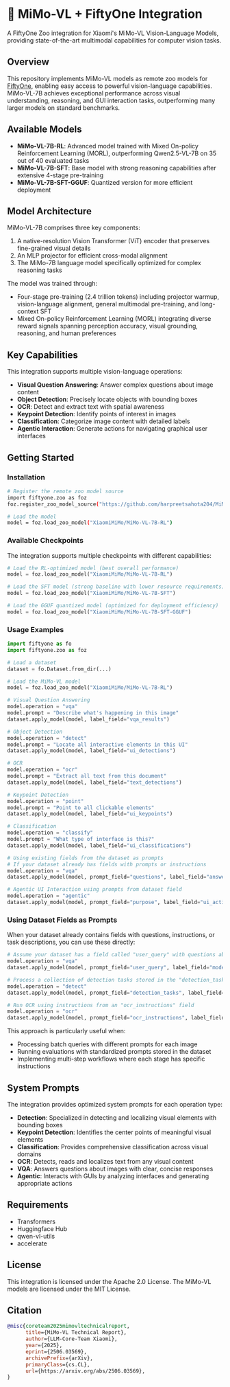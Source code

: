 # 🤝 MiMo-VL + FiftyOne Integration

A FiftyOne Zoo integration for Xiaomi's MiMo-VL Vision-Language Models, providing state-of-the-art multimodal capabilities for computer vision tasks.

## Overview

This repository implements MiMo-VL models as remote zoo models for [FiftyOne](https://voxel51.com/docs/fiftyone/), enabling easy access to powerful vision-language capabilities. MiMo-VL-7B achieves exceptional performance across visual understanding, reasoning, and GUI interaction tasks, outperforming many larger models on standard benchmarks.

## Available Models

- **MiMo-VL-7B-RL**: Advanced model trained with Mixed On-policy Reinforcement Learning (MORL), outperforming Qwen2.5-VL-7B on 35 out of 40 evaluated tasks
- **MiMo-VL-7B-SFT**: Base model with strong reasoning capabilities after extensive 4-stage pre-training
- **MiMo-VL-7B-SFT-GGUF**: Quantized version for more efficient deployment

## Model Architecture

MiMo-VL-7B comprises three key components:
1. A native-resolution Vision Transformer (ViT) encoder that preserves fine-grained visual details
2. An MLP projector for efficient cross-modal alignment
3. The MiMo-7B language model specifically optimized for complex reasoning tasks

The model was trained through:
- Four-stage pre-training (2.4 trillion tokens) including projector warmup, vision-language alignment, general multimodal pre-training, and long-context SFT
- Mixed On-policy Reinforcement Learning (MORL) integrating diverse reward signals spanning perception accuracy, visual grounding, reasoning, and human preferences

## Key Capabilities

This integration supports multiple vision-language operations:

- **Visual Question Answering**: Answer complex questions about image content
- **Object Detection**: Precisely locate objects with bounding boxes
- **OCR**: Detect and extract text with spatial awareness
- **Keypoint Detection**: Identify points of interest in images
- **Classification**: Categorize image content with detailed labels
- **Agentic Interaction**: Generate actions for navigating graphical user interfaces

## Getting Started

### Installation

```bash
# Register the remote zoo model source
import fiftyone.zoo as foz
foz.register_zoo_model_source("https://github.com/harpreetsahota204/MiMo_VL")

# Load the model
model = foz.load_zoo_model("XiaomiMiMo/MiMo-VL-7B-RL")
```

### Available Checkpoints

The integration supports multiple checkpoints with different capabilities:

```python
# Load the RL-optimized model (best overall performance)
model = foz.load_zoo_model("XiaomiMiMo/MiMo-VL-7B-RL")

# Load the SFT model (strong baseline with lower resource requirements)
model = foz.load_zoo_model("XiaomiMiMo/MiMo-VL-7B-SFT")

# Load the GGUF quantized model (optimized for deployment efficiency)
model = foz.load_zoo_model("XiaomiMiMo/MiMo-VL-7B-SFT-GGUF")
```

### Usage Examples

```python
import fiftyone as fo
import fiftyone.zoo as foz

# Load a dataset
dataset = fo.Dataset.from_dir(...)

# Load the MiMo-VL model
model = foz.load_zoo_model("XiaomiMiMo/MiMo-VL-7B-RL")

# Visual Question Answering
model.operation = "vqa"
model.prompt = "Describe what's happening in this image"
dataset.apply_model(model, label_field="vqa_results")

# Object Detection
model.operation = "detect"
model.prompt = "Locate all interactive elements in this UI"
dataset.apply_model(model, label_field="ui_detections")

# OCR
model.operation = "ocr"
model.prompt = "Extract all text from this document"
dataset.apply_model(model, label_field="text_detections")

# Keypoint Detection
model.operation = "point"
model.prompt = "Point to all clickable elements"
dataset.apply_model(model, label_field="ui_keypoints")

# Classification
model.operation = "classify"
model.prompt = "What type of interface is this?"
dataset.apply_model(model, label_field="ui_classifications")

# Using existing fields from the dataset as prompts
# If your dataset already has fields with prompts or instructions
model.operation = "vqa"
dataset.apply_model(model, prompt_field="questions", label_field="answers")

# Agentic UI Interaction using prompts from dataset field
model.operation = "agentic"
dataset.apply_model(model, prompt_field="purpose", label_field="ui_actions")
```

### Using Dataset Fields as Prompts

When your dataset already contains fields with questions, instructions, or task descriptions, you can use these directly:

```python
# Assume your dataset has a field called "user_query" with questions about images
model.operation = "vqa"
dataset.apply_model(model, prompt_field="user_query", label_field="model_response")

# Process a collection of detection tasks stored in the "detection_tasks" field
model.operation = "detect"
dataset.apply_model(model, prompt_field="detection_tasks", label_field="detected_objects")

# Run OCR using instructions from an "ocr_instructions" field
model.operation = "ocr"
dataset.apply_model(model, prompt_field="ocr_instructions", label_field="extracted_text")
```

This approach is particularly useful when:
- Processing batch queries with different prompts for each image
- Running evaluations with standardized prompts stored in the dataset
- Implementing multi-step workflows where each stage has specific instructions

## System Prompts

The integration provides optimized system prompts for each operation type:

- **Detection**: Specialized in detecting and localizing visual elements with bounding boxes
- **Keypoint Detection**: Identifies the center points of meaningful visual elements
- **Classification**: Provides comprehensive classification across visual domains
- **OCR**: Detects, reads and localizes text from any visual content
- **VQA**: Answers questions about images with clear, concise responses
- **Agentic**: Interacts with GUIs by analyzing interfaces and generating appropriate actions

## Requirements

- Transformers
- Huggingface Hub
- qwen-vl-utils
- accelerate

## License

This integration is licensed under the Apache 2.0 License. The MiMo-VL models are licensed under the MIT License.

## Citation

```bibtex
@misc{coreteam2025mimovltechnicalreport,
      title={MiMo-VL Technical Report}, 
      author={LLM-Core-Team Xiaomi},
      year={2025},
      eprint={2506.03569},
      archivePrefix={arXiv},
      primaryClass={cs.CL},
      url={https://arxiv.org/abs/2506.03569}, 
}
```
